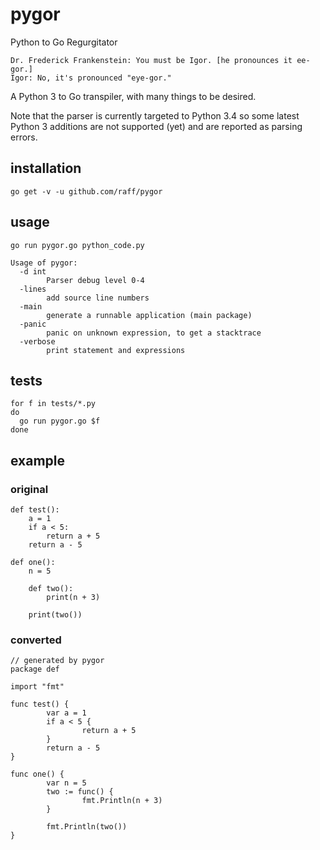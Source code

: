 # pygor
Python to Go Regurgitator

    Dr. Frederick Frankenstein: You must be Igor. [he pronounces it ee-gor.]
    Igor: No, it's pronounced "eye-gor."

A Python 3 to Go transpiler, with many things to be desired.

Note that the parser is currently targeted to Python 3.4 so some latest Python 3 additions are not supported (yet)
and are reported as parsing errors.

## installation

    go get -v -u github.com/raff/pygor
    
## usage

    go run pygor.go python_code.py
    
    Usage of pygor:
      -d int
            Parser debug level 0-4
      -lines
            add source line numbers
      -main
            generate a runnable application (main package)
      -panic
            panic on unknown expression, to get a stacktrace
      -verbose
            print statement and expressions

## tests

    for f in tests/*.py
    do
      go run pygor.go $f
    done

## example

### original
    def test():
        a = 1
        if a < 5:
            return a + 5
        return a - 5

    def one():
        n = 5

        def two():
            print(n + 3)

        print(two())

### converted
    // generated by pygor
    package def

    import "fmt"

    func test() {
            var a = 1
            if a < 5 {
                    return a + 5
            }
            return a - 5
    } 

    func one() {
            var n = 5
            two := func() {
                    fmt.Println(n + 3)
            }

            fmt.Println(two())
    } 
